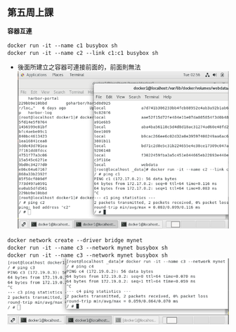 ## 第五周上課

**容器互連**

`docker run -it --name c1 busybox sh`  
`docker run -it --name c2 --link c1:c1 busybox sh`  
- 後面所建立之容器可連接前面的，前面則無法
![1](1.PNG)

`docker network create --driver bridge mynet`  
`docker run -it --name c3 --network mynet busybox sh`  
`docker run -it --name c3 --network mynet busybox sh`  
![2](2.PNG)